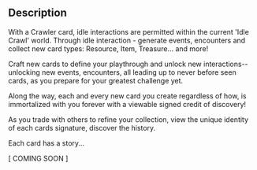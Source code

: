 ## Description

With a Crawler card, idle interactions are permitted within the current 'Idle Crawl' world. Through idle interaction - generate events, encounters and collect new card types: Resource, Item, Treasure... and more!

Craft new cards to define your playthrough and unlock new interactions-- unlocking new events, encounters, all leading up to never before seen cards, as you prepare for your greatest challenge yet.

Along the way, each and every new card you create regardless of how, is immortalized with you forever with a viewable signed credit of discovery!

As you trade with others to refine your collection, view the unique identity of each cards signature, discover the history.

Each card has a story...

[ COMING SOON ]
